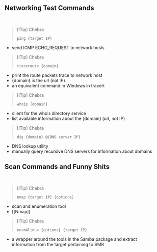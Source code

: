 ## Networking Test Commands
​

>[!Tip] Chebra
>```
>ping {target IP}
>```

- send ICMP ECHO_REQUEST to network hosts
​
​

>[!Tip] Chebra
>```
>traceroute {domain}
>```

- print the route packets trace to network host
- {domain} is the url (not IP)
- an equivalent command in Windows in tracert
​
​

>[!Tip] Chebra
>```
>whois {domain}
>```

- client for the whois directory service
- list available information about the {domain} (url, not IP)
​
​

>[!Tip] Chebra
>```
>dig {domain} @{DNS server IP}
>```

- DNS lookup utility
- manually query recursive DNS servers for information about domains
​
​
​
## Scan Commands and Funny Shits
​

>[!Tip] Chebra
>```
>nmap {target IP} {options}
>```

- scan and enumeration tool
- [[Nmap]]
​
​

>[!Tip] Chebra
>```
>enum4linux {options} {target IP}
>```

- a wrapper around the tools in the Samba package and extract information from the target pertaining to SMB